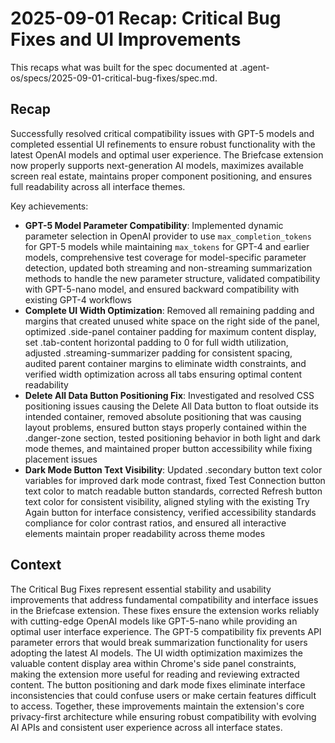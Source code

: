 # 2025-09-01 Recap: Critical Bug Fixes and UI Improvements

This recaps what was built for the spec documented at .agent-os/specs/2025-09-01-critical-bug-fixes/spec.md.

## Recap

Successfully resolved critical compatibility issues with GPT-5 models and completed essential UI refinements to ensure robust functionality with the latest OpenAI models and optimal user experience. The Briefcase extension now properly supports next-generation AI models, maximizes available screen real estate, maintains proper component positioning, and ensures full readability across all interface themes.

Key achievements:

- **GPT-5 Model Parameter Compatibility**: Implemented dynamic parameter selection in OpenAI provider to use `max_completion_tokens` for GPT-5 models while maintaining `max_tokens` for GPT-4 and earlier models, comprehensive test coverage for model-specific parameter detection, updated both streaming and non-streaming summarization methods to handle the new parameter structure, validated compatibility with GPT-5-nano model, and ensured backward compatibility with existing GPT-4 workflows
- **Complete UI Width Optimization**: Removed all remaining padding and margins that created unused white space on the right side of the panel, optimized .side-panel container padding for maximum content display, set .tab-content horizontal padding to 0 for full width utilization, adjusted .streaming-summarizer padding for consistent spacing, audited parent container margins to eliminate width constraints, and verified width optimization across all tabs ensuring optimal content readability
- **Delete All Data Button Positioning Fix**: Investigated and resolved CSS positioning issues causing the Delete All Data button to float outside its intended container, removed absolute positioning that was causing layout problems, ensured button stays properly contained within the .danger-zone section, tested positioning behavior in both light and dark mode themes, and maintained proper button accessibility while fixing placement issues
- **Dark Mode Button Text Visibility**: Updated .secondary button text color variables for improved dark mode contrast, fixed Test Connection button text color to match readable button standards, corrected Refresh button text color for consistent visibility, aligned styling with the existing Try Again button for interface consistency, verified accessibility standards compliance for color contrast ratios, and ensured all interactive elements maintain proper readability across theme modes

## Context

The Critical Bug Fixes represent essential stability and usability improvements that address fundamental compatibility and interface issues in the Briefcase extension. These fixes ensure the extension works reliably with cutting-edge OpenAI models like GPT-5-nano while providing an optimal user interface experience. The GPT-5 compatibility fix prevents API parameter errors that would break summarization functionality for users adopting the latest AI models. The UI width optimization maximizes the valuable content display area within Chrome's side panel constraints, making the extension more useful for reading and reviewing extracted content. The button positioning and dark mode fixes eliminate interface inconsistencies that could confuse users or make certain features difficult to access. Together, these improvements maintain the extension's core privacy-first architecture while ensuring robust compatibility with evolving AI APIs and consistent user experience across all interface states.
